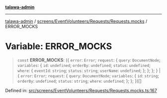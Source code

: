 [**talawa-admin**](../../../../../README.md)

***

[talawa-admin](../../../../../modules.md) / [screens/EventVolunteers/Requests/Requests.mocks](../README.md) / ERROR\_MOCKS

# Variable: ERROR\_MOCKS

> `const` **ERROR\_MOCKS**: (\{ `error`: `Error`; `request`: \{ `query`: `DocumentNode`; `variables`: \{ `id`: `undefined`; `orderBy`: `undefined`; `status`: `undefined`; `where`: \{ `eventId`: `string`; `status`: `string`; `userName`: `undefined`; \}; \}; \}; \} \| \{ `error`: `Error`; `request`: \{ `query`: `DocumentNode`; `variables`: \{ `id`: `string`; `orderBy`: `undefined`; `status`: `string`; `where`: `undefined`; \}; \}; \})[]

Defined in: [src/screens/EventVolunteers/Requests/Requests.mocks.ts:167](https://github.com/bint-Eve/talawa-admin/blob/16ddeb98e6868a55bca282e700a8f4212d222c01/src/screens/EventVolunteers/Requests/Requests.mocks.ts#L167)
